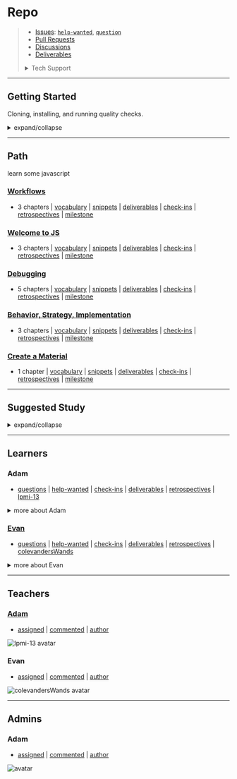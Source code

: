 # Repo

> - [Issues](https://github.com/user/repo/issues):
>   [`help-wanted`](https://github.com/user/repo/issues?q=is%3Aopen+label%3Ahelp-wanted),
>   [`question`](https://github.com/user/repo/issues?q=is%3Aopen+label%3Aquestion)
> - [Pull Requests](https://github.com/user/repo/pulls)
> - [Discussions](https://github.com/user/repo/discussions/)
> - [Deliverables](https://github.com/user/repo/projects/1)
>
> <details>
> <summary>Tech Support</summary>
>
> [![Rubber Ducky](./assets/rubber-ducky.png)](https://rubberduckdebugging.com/)
>
>  </details>

---

## Getting Started

Cloning, installing, and running quality checks.

<details>
<summary>expand/collapse</summary>
<br>

1. `git clone git@github.com:user/repo.git`
2. `cd repo`
3. `npm install`

## Code Quality Checks

- `npm run format`: Makes sure all the code in this repository is well-formatted
  (looks good).
- `npm run lint:ls`: Checks to make sure all folder and file names match the
  repository conventions.
- `npm run lint:md`: Will lint all of the Markdown files in this repository.
- `npm run lint:css`: Will lint all of the CSS files in this repository.
- `npm run validate:html`: Validates all HTML files in your project.
- `npm run spell-check`: Goes through all the files in this repository looking
  for words it doesn't recognize. Just because it says something is a mistake
  doesn't mean it is! It doesn't know every word in the world. You can add new
  correct words to the [./.cspell.json](./.cspell.json) file so they won't cause
  an error.
- `npm run accessibility -- ./path/to/file.html`: Runs an accessibility analysis
  on all HTML files in the given path and writes the report to
  `/accessibility_report`

## Continuous Integration (CI)

When you open a PR to `main`/`master` in your repository, GitHub will
automatically do a linting check on the code in this repository, you can see
this in the[./.github/workflows/lint.yml](./.github/workflows/lint.yml) file.

If the linting fails, you will not be able to merge the PR. You can double check
that your code will pass before pushing by running the code quality scripts
locally.

</details>

---

## Path

learn some javascript

### [Workflows](https://github.com/HackYourFutureBelgium/workflows/.study)

- 3 chapters |
  [vocabulary](https://github.com/user/repo/projects/1?card_filter_query=milestone%3Aworkflows+label%3Avocabulary)
  |
  [snippets](https://github.com/user/repo/projects/1?card_filter_query=milestone%3Aworkflows+label%3Asnippet)
  |
  [deliverables](https://github.com/user/repo/projects/1?card_filter_query=milestone%3Aworkflows+label%3Adeliverables)
  |
  [check-ins](https://github.com/user/repo/issues/?q=milestone%3Aworkflows+label%3Acheck-in)
  |
  [retrospectives](https://github.com/user/repo/issues/?q=milestone%3Aworkflows+label%3Aretrospective)
  | [milestone](https://github.com/lab-antwerp-1/home/milestone/0)

### [Welcome to JS](https://github.com/HackYourFutureBelgium/welcome-to-js/.study)

- 3 chapters |
  [vocabulary](https://github.com/user/repo/projects/1?card_filter_query=milestone%3Awelcome-to-js+label%3Avocabulary)
  |
  [snippets](https://github.com/user/repo/projects/1?card_filter_query=milestone%3Awelcome-to-js+label%3Asnippet)
  |
  [deliverables](https://github.com/user/repo/projects/1?card_filter_query=milestone%3Awelcome-to-js+label%3Adeliverables)
  |
  [check-ins](https://github.com/user/repo/issues/?q=milestone%3Awelcome-to-js+label%3Acheck-in)
  |
  [retrospectives](https://github.com/user/repo/issues/?q=milestone%3Awelcome-to-js+label%3Aretrospective)
  | [milestone](https://github.com/lab-antwerp-1/home/milestone/0)

### [Debugging](https://github.com/HackYourFutureBelgium/debugging/.study)

- 5 chapters |
  [vocabulary](https://github.com/user/repo/projects/1?card_filter_query=milestone%3Adebugging+label%3Avocabulary)
  |
  [snippets](https://github.com/user/repo/projects/1?card_filter_query=milestone%3Adebugging+label%3Asnippet)
  |
  [deliverables](https://github.com/user/repo/projects/1?card_filter_query=milestone%3Adebugging+label%3Adeliverables)
  |
  [check-ins](https://github.com/user/repo/issues/?q=milestone%3Adebugging+label%3Acheck-in)
  |
  [retrospectives](https://github.com/user/repo/issues/?q=milestone%3Adebugging+label%3Aretrospective)
  | [milestone](https://github.com/lab-antwerp-1/home/milestone/0)

### [Behavior, Strategy, Implementation](https://github.com/HackYourFutureBelgium/behavior-strategy-implementation/.study)

- 3 chapters |
  [vocabulary](https://github.com/user/repo/projects/1?card_filter_query=milestone%3Abehavior,-strategy,-implementation+label%3Avocabulary)
  |
  [snippets](https://github.com/user/repo/projects/1?card_filter_query=milestone%3Abehavior,-strategy,-implementation+label%3Asnippet)
  |
  [deliverables](https://github.com/user/repo/projects/1?card_filter_query=milestone%3Abehavior,-strategy,-implementation+label%3Adeliverables)
  |
  [check-ins](https://github.com/user/repo/issues/?q=milestone%3Abehavior,-strategy,-implementation+label%3Acheck-in)
  |
  [retrospectives](https://github.com/user/repo/issues/?q=milestone%3Abehavior,-strategy,-implementation+label%3Aretrospective)
  | [milestone](https://github.com/lab-antwerp-1/home/milestone/0)

### [Create a Material](https://www.youtube.com/watch?v=dQw4w9WgXcQ/.study)

- 1 chapter |
  [vocabulary](https://github.com/user/repo/projects/1?card_filter_query=milestone%3Acreate-a-material+label%3Avocabulary)
  |
  [snippets](https://github.com/user/repo/projects/1?card_filter_query=milestone%3Acreate-a-material+label%3Asnippet)
  |
  [deliverables](https://github.com/user/repo/projects/1?card_filter_query=milestone%3Acreate-a-material+label%3Adeliverables)
  |
  [check-ins](https://github.com/user/repo/issues/?q=milestone%3Acreate-a-material+label%3Acheck-in)
  |
  [retrospectives](https://github.com/user/repo/issues/?q=milestone%3Acreate-a-material+label%3Aretrospective)
  | [milestone](https://github.com/lab-antwerp-1/home/milestone/0)

---

## Suggested Study

<details>
<summary>expand/collapse</summary>
<br />

- [rick](https://www.youtube.com/watch?v=dQw4w9WgXcQ): roll

- [rick](https://www.youtube.com/watch?v=dQw4w9WgXcQ)

- [https://www.youtube.com/watch?v=dQw4w9WgXcQ](https://www.youtube.com/watch?v=dQw4w9WgXcQ)

</details>

---

## Learners

<h3 id="lpmi-13">Adam</h3>

- [questions](https://github.com/user/repo/issues/?q=author%3Alpmi-13+label%3Aquestion)
  |
  [help-wanted](https://github.com/user/repo/issues/?q=author%3Alpmi-13+label%3Ahelp-wanted)
  |
  [check-ins](https://github.com/user/repo/issues/?q=author%3Alpmi-13+label%3Acheck-in)
  |
  [deliverables](https://github.com/user/repo/projects/1?card_filter_query=autho%3AAdam+label%3Adeliverable)
  |
  [retrospectives](https://github.com/user/repo/issues/?q=author%3Alpmi-13+label%3Aretrospective)
  | [lpmi-13](https://github.com/lpmi-13)

<details>
<summary>more about Adam</summary>
<br>

![lpmi-13 avatar](./assets/avatars/lpmi-13.jpeg)

![lpmi-13 github activity](https://ghchart.rshah.org/lpmi-13)

![lpmi-13 github stats](https://github-readme-stats.vercel.app/api?username=lpmi-13&show_icons=true&theme=default&hide_title=true&hide_rank=true)

</details>

<h3 id="colevandersWands"><a href="https://colevandersWands.github.io">Evan</a></h3>

- [questions](https://github.com/user/repo/issues/?q=author%3AcolevandersWands+label%3Aquestion)
  |
  [help-wanted](https://github.com/user/repo/issues/?q=author%3AcolevandersWands+label%3Ahelp-wanted)
  |
  [check-ins](https://github.com/user/repo/issues/?q=author%3AcolevandersWands+label%3Acheck-in)
  |
  [deliverables](https://github.com/user/repo/projects/1?card_filter_query=autho%3AEvan+label%3Adeliverable)
  |
  [retrospectives](https://github.com/user/repo/issues/?q=author%3AcolevandersWands+label%3Aretrospective)
  | [colevandersWands](https://github.com/colevandersWands)

<details>
<summary>more about Evan</summary>
<br>

![colevandersWands avatar](./assets/avatars/colevandersWands.jpeg)

![colevandersWands github activity](https://ghchart.rshah.org/colevandersWands)

![colevandersWands github stats](https://github-readme-stats.vercel.app/api?username=colevandersWands&show_icons=true&theme=default&hide_title=true&hide_rank=true)

</details>

---

## Teachers

<h3 id="lpmi-13"><a href="https://adamleskis.com/">Adam</a></h3>

- [assigned](https://github.com/user/repo/issues/?q=assigned%3Alpmi-13) |
  [commented](https://github.com/user/repo/issues/?q=commented%3Alpmi-13) |
  [author](https://github.com/user/repo/issues/?q=author%3Alpmi-13)

![lpmi-13 avatar](./assets/avatars/lpmi-13.jpeg)

<h3 id="colevandersWands">Evan</h3>

- [assigned](https://github.com/user/repo/issues/?q=assigned%3AcolevandersWands)
  |
  [commented](https://github.com/user/repo/issues/?q=commented%3AcolevandersWands)
  | [author](https://github.com/user/repo/issues/?q=author%3AcolevandersWands)

![colevandersWands avatar](./assets/avatars/colevandersWands.jpeg)

---

## Admins

<h3 id="">Adam</h3>

- [assigned](https://github.com/user/repo/issues/?q=assigned%3A) |
  [commented](https://github.com/user/repo/issues/?q=commented%3A) |
  [author](https://github.com/user/repo/issues/?q=author%3A)

![ avatar](./assets/avatars/.jpeg)
